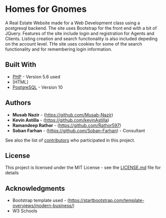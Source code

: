 # Homes for Gnomes
A Real Estate Website made for a Web Development class using a postgresql backend. The site uses Bootstrap for the front end with a bit of JQuery.
Features of the site include login and registration for Agents and Clients. Listing creation and search functionality is also included depeding on the account level.
THe site uses cookies for some of the search functionality and for remembering login information.
## Built With

* [PHP](http://www.php.net/) - Version 5.6 used
* [HTML]
* [PostgreSQL](https://www.postgresql.org/) - Version 10

## Authors

* **Musab Nazir** - (https://github.com/Musab-Nazir)
* **Kevin Astilla** - (https://github.com/kevinAstilla)
* **Ramandeep Rathor** - (https://github.com/Rathor597)
* **Soban Farhan** - (https://github.com/Soban-Farhan) - Consultant

See also the list of [contributors](https://github.com/Musab-Nazir/HomesForGnomes/graphs/contributors) who participated in this project.

## License

This project is licensed under the MIT License - see the [LICENSE.md](LICENSE.md) file for details

## Acknowledgments

* Bootstrap template used - (https://startbootstrap.com/template-overviews/modern-business/)
* W3 Schools
